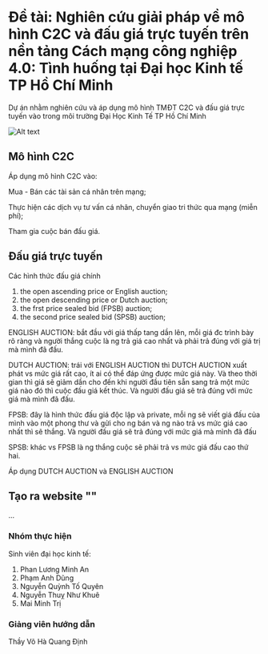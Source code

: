 # Đề tài: Nghiên cứu giải pháp về mô hình C2C và đấu giá trực tuyến trên nền tảng Cách mạng công nghiệp 4.0: Tình huống tại Đại học Kinh tế TP Hồ Chí Minh

Dự án nhằm nghiên cứu và áp dụng mô hình TMĐT C2C và đấu giá trực tuyến vào trong môi trường Đại Học Kinh Tế TP Hồ Chí Minh

![Alt text](C:\Users\USER\Documents\GitHub\test\img\portfolio\1.jpg)

## Mô hình C2C
Áp dụng mô hình C2C vào: 

Mua - Bán các tài sản cá nhân trên mạng;

Thực hiện các dịch vụ tư vấn cá nhân, chuyển giao tri thức qua mạng (miễn phí);

Tham gia cuộc bán đấu giá.

## Đấu giá trực tuyến
Các hình thức đấu giá chính
1. the open ascending price or English auction;
2. the open descending price or Dutch auction;
3. the frst price sealed bid (FPSB) auction;
4. the second price sealed bid (SPSB) auction;
 
ENGLISH AUCTION: bắt đầu với giá thấp tang dần lên, mỗi giá đc trình bày rõ ràng và người thắng cuộc là ng trả giá cao nhất và phải trả đúng với giá trị mà mình đã đấu.

DUTCH AUCTION: trái với ENGLISH AUCTION thì DUTCH AUCTION xuất phát vs mức giá rất cao, ít ai có thể đáp ứng được mức giá này. Và theo thời gian thì giá sẽ giảm dần cho đến khi người đầu tiên sẵn sang trả một mức giá nào đó thì cuộc đấu giá kết thúc. Và người đấu giá sẽ trả đúng với mức giá mà mình đã đấu.

FPSB: đây là hình thức đấu giá độc lập và private, mỗi ng sẽ viết giá đấu của mình vào một phong thư và gửi cho ng bán và ng nào trả vs mức giá cao nhất thì sẽ thắng. Và người đấu giá sẽ trả đúng với mức giá mà mình đã đấu

SPSB: khác vs FPSB là ng thắng cuộc sẽ phải trả vs mức giá đấu cao thứ hai.

 Áp dụng DUTCH AUCTION và ENGLISH AUCTION
## Tạo ra website ""
...

### Nhóm thực hiện
Sinh viên đại học kinh tế:
1. Phan Lương Minh An
2. Phạm Anh Dũng
3. Nguyễn Quỳnh Tố Quyên
4. Nguyễn Thuỵ Như Khuê
5. Mai Minh Trị

### Giảng viên hướng dẫn
Thầy Võ Hà Quang Định
